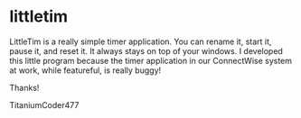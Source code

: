 # littletim
LittleTim is a really simple timer application. You can rename it, start it, pause it, and reset it. It always stays on top of your windows. I developed this little program because the timer application in our ConnectWise system at work, while featureful, is really buggy!

Thanks!

TitaniumCoder477